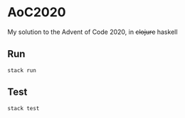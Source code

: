 # AoC2020

My solution to the Advent of Code 2020, in ~~clojure~~ haskell

## Run

    stack run

## Test

    stack test

